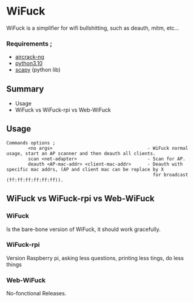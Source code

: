 # WiFuck

WiFuck is a simplifier for wifi bullshitting, such as deauth, mitm, etc...

### Requirements ;

- [aircrack-ng](https://www.aircrack-ng.org/)
- [python3.10](https://www.python.org/downloads/)
- [scapy](https://scapy.net/) (python lib)

## Summary 

- Usage
- WiFuck vs WiFuck-rpi vs Web-WiFuck

## Usage

```
Commands options ;
        <no args>                                   - WiFuck normal usage, start an AP scanner and then deauth all clients.
        scan <net-adapter>                          - Scan for AP.
        deauth <AP-mac-addr> <client-mac-addr>      - Deauth with specific mac addrs, (AP and client mac can be replace by X
                                                      for broadcast (ff:ff:ff:ff:ff:ff)).
```

## WiFuck vs WiFuck-rpi vs Web-WiFuck

### WiFuck

Is the bare-bone version of WiFuck, it should work gracefully.

### WiFuck-rpi

Version Raspberry pi, asking less questions, printing less tings, do less things

### Web-WiFuck

No-fonctional Releases.
